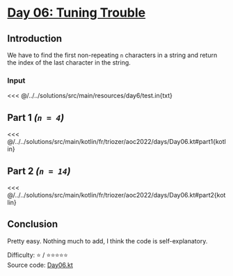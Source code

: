 # [Day 06: Tuning Trouble](https://adventofcode.com/2022/day/6)

## Introduction

We have to find the first non-repeating `n` characters in a string and return the index of the last character in the
string.

### Input

<<< @/../../solutions/src/main/resources/day6/test.in{txt}

## Part 1 _(`n = 4`)_

<<< @/../../solutions/src/main/kotlin/fr/triozer/aoc2022/days/Day06.kt#part1{kotlin}

## Part 2 _(`n = 14`)_

<<< @/../../solutions/src/main/kotlin/fr/triozer/aoc2022/days/Day06.kt#part2{kotlin}

## Conclusion

Pretty easy. Nothing much to add, I think the code is self-explanatory.

Difficulty: ⭐️ / ⭐️⭐️⭐️⭐️⭐️\
Source
code: [Day06.kt](https://github.com/triozer/aoc-2022/tree/main/solutions/src/main/kotlin/fr/triozer/aoc2022/days/Day06.kt)
